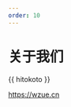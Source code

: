 ```yaml
---
order: 10
---
```


<script setup>
import { ref } from 'vue'
import { VPTeamMembers } from 'vitepress/theme'

let hitokoto = ref('')
// 获取一言
async function fetchHitokoto() {
  const response = await fetch('https://v1.hitokoto.cn')
  const { uuid, hitokoto: hitokotoText } = await response.json()
  hitokoto.value = hitokotoText
}
const members = [
  {
    avatar: 'https://avatars.githubusercontent.com/u/67473225?v=4',
    name: '叽叽',
    title: '一个菜鸡前端开发',
    links: [
      { icon: 'github', link: 'https://github.com/9075512' },
      { icon: 'twitter', link: 'https://twitter.com/youyuxi' }
    ]
  }
]
fetchHitokoto()
</script>

# 关于我们

<p :class="$style.hitokoto" @click="fetchHitokoto()">{{ hitokoto }}</p>

<VPTeamMembers size="small" :members="members" />

https://wzue.cn

<style module>
  .hitokoto {
    cursor: pointer;
    font-weight: 600;
    background: var(--vp-home-hero-name-background);
    -webkit-background-clip: text;
    background-clip: text;
    -webkit-text-fill-color: var(--vp-home-hero-name-color);
    -webkit-user-select: none; /* Chrome和Safari */
    -moz-user-select: none; /* Firefox */
    -ms-user-select: none; /* Internet Explorer/Edge */
    user-select: none; /* 其他非标准浏览器 */
    transition: all 1s;
  }
</style>
